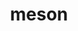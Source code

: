 ---
title: "meson"
layout: cache
categories: [package, develop-2023-10-15]
meta: {"versions": ["1.2.1", "1.2.2"], "compilers": ["apple-clang@=14.0.0", "gcc@=11.1.0", "gcc@=11.3.0", "gcc@=11.4.0", "gcc@=12.1.0", "gcc@=7.3.1", "gcc@=7.5.0", "gcc@=9.4.0", "oneapi@=2023.2.1"], "oss": ["amzn2", "ubuntu18.04", "ubuntu20.04", "ubuntu22.04", "ventura"], "platforms": ["darwin", "linux"], "targets": ["aarch64", "neoverse_n1", "neoverse_v1", "ppc64le", "x86_64_v3"], "stacks": ["aws-isc", "aws-isc-aarch64", "data-vis-sdk", "e4s", "e4s-neoverse_v1", "e4s-oneapi", "e4s-power", "e4s-rocm-external", "gpu-tests", "ml-darwin-aarch64-mps", "ml-linux-x86_64-cpu", "ml-linux-x86_64-cuda", "ml-linux-x86_64-rocm", "radiuss", "root", "tutorial"], "num_specs": 33, "num_specs_by_stack": {"root": 33, "ml-darwin-aarch64-mps": 3, "aws-isc-aarch64": 2, "aws-isc": 1, "radiuss": 1, "e4s-neoverse_v1": 4, "e4s-power": 3, "gpu-tests": 1, "data-vis-sdk": 2, "e4s-rocm-external": 2, "e4s": 5, "e4s-oneapi": 3, "tutorial": 2, "ml-linux-x86_64-rocm": 6, "ml-linux-x86_64-cuda": 5, "ml-linux-x86_64-cpu": 5}}
spec_details: [{"hash": "pvbqicsyvkyhhy4qkazd2c4ql4einhkp", "compiler": "apple-clang@=14.0.0", "versions": ["1.2.2"], "os": "ventura", "platform": "darwin", "target": "aarch64", "variants": ["build_system=python_pip", "patches=0f0b1bd,ae59765"], "stacks": ["root", "ml-darwin-aarch64-mps"], "size": "-", "tarball": "https://binaries.spack.io/develop-2023-10-15/build_cache/darwin-ventura-aarch64/apple-clang-14.0.0/meson-1.2.2/darwin-ventura-aarch64-apple-clang-14.0.0-meson-1.2.2-pvbqicsyvkyhhy4qkazd2c4ql4einhkp.spack"}, {"hash": "h6mkndj53mzvyg2n23ea6athbr63xpne", "compiler": "apple-clang@=14.0.0", "versions": ["1.2.2"], "os": "ventura", "platform": "darwin", "target": "aarch64", "variants": ["build_system=python_pip", "patches=0f0b1bd,ae59765"], "stacks": ["root", "ml-darwin-aarch64-mps"], "size": "-", "tarball": "https://binaries.spack.io/develop-2023-10-15/build_cache/darwin-ventura-aarch64/apple-clang-14.0.0/meson-1.2.2/darwin-ventura-aarch64-apple-clang-14.0.0-meson-1.2.2-h6mkndj53mzvyg2n23ea6athbr63xpne.spack"}, {"hash": "5ilaoajh3p4pxcywkucr7uxdrfnvtfmm", "compiler": "apple-clang@=14.0.0", "versions": ["1.2.2"], "os": "ventura", "platform": "darwin", "target": "aarch64", "variants": ["build_system=python_pip", "patches=0f0b1bd,ae59765"], "stacks": ["root", "ml-darwin-aarch64-mps"], "size": "-", "tarball": "https://binaries.spack.io/develop-2023-10-15/build_cache/darwin-ventura-aarch64/apple-clang-14.0.0/meson-1.2.2/darwin-ventura-aarch64-apple-clang-14.0.0-meson-1.2.2-5ilaoajh3p4pxcywkucr7uxdrfnvtfmm.spack"}, {"hash": "76qmgydybp52wrlxvpi5dvvppyo4yls3", "compiler": "gcc@=7.3.1", "versions": ["1.2.2"], "os": "amzn2", "platform": "linux", "target": "aarch64", "variants": ["build_system=python_pip", "patches=0f0b1bd,ae59765"], "stacks": ["root", "aws-isc-aarch64"], "size": "-", "tarball": "https://binaries.spack.io/develop-2023-10-15/build_cache/linux-amzn2-aarch64/gcc-7.3.1/meson-1.2.2/linux-amzn2-aarch64-gcc-7.3.1-meson-1.2.2-76qmgydybp52wrlxvpi5dvvppyo4yls3.spack"}, {"hash": "kb2lcq34yg6rbtwpr6fbvpmmkswu53yh", "compiler": "gcc@=7.3.1", "versions": ["1.2.2"], "os": "amzn2", "platform": "linux", "target": "neoverse_n1", "variants": ["build_system=python_pip", "patches=0f0b1bd,ae59765"], "stacks": ["root", "aws-isc-aarch64"], "size": "-", "tarball": "https://binaries.spack.io/develop-2023-10-15/build_cache/linux-amzn2-neoverse_n1/gcc-7.3.1/meson-1.2.2/linux-amzn2-neoverse_n1-gcc-7.3.1-meson-1.2.2-kb2lcq34yg6rbtwpr6fbvpmmkswu53yh.spack"}, {"hash": "lbiopnho7xuxrxubupuaglfdb77wyk6w", "compiler": "gcc@=7.3.1", "versions": ["1.2.2"], "os": "amzn2", "platform": "linux", "target": "x86_64_v3", "variants": ["build_system=python_pip", "patches=0f0b1bd,ae59765"], "stacks": ["root", "aws-isc"], "size": "-", "tarball": "https://binaries.spack.io/develop-2023-10-15/build_cache/linux-amzn2-x86_64_v3/gcc-7.3.1/meson-1.2.2/linux-amzn2-x86_64_v3-gcc-7.3.1-meson-1.2.2-lbiopnho7xuxrxubupuaglfdb77wyk6w.spack"}, {"hash": "ujbmw3ulkrbswucqjm4w2vb7xn4w2zvs", "compiler": "gcc@=7.5.0", "versions": ["1.2.2"], "os": "ubuntu18.04", "platform": "linux", "target": "x86_64_v3", "variants": ["build_system=python_pip", "patches=0f0b1bd,ae59765"], "stacks": ["root", "radiuss"], "size": "-", "tarball": "https://binaries.spack.io/develop-2023-10-15/build_cache/linux-ubuntu18.04-x86_64_v3/gcc-7.5.0/meson-1.2.2/linux-ubuntu18.04-x86_64_v3-gcc-7.5.0-meson-1.2.2-ujbmw3ulkrbswucqjm4w2vb7xn4w2zvs.spack"}, {"hash": "stgstfjoncbikxav4l2g2sgnwalu2ovc", "compiler": "gcc@=11.4.0", "versions": ["1.2.2"], "os": "ubuntu20.04", "platform": "linux", "target": "neoverse_v1", "variants": ["build_system=python_pip", "patches=0f0b1bd,ae59765"], "stacks": ["e4s-neoverse_v1", "root"], "size": "-", "tarball": "https://binaries.spack.io/develop-2023-10-15/build_cache/linux-ubuntu20.04-neoverse_v1/gcc-11.4.0/meson-1.2.2/linux-ubuntu20.04-neoverse_v1-gcc-11.4.0-meson-1.2.2-stgstfjoncbikxav4l2g2sgnwalu2ovc.spack"}, {"hash": "qeut5neixxhc5ldgvfzpbku6532dkouu", "compiler": "gcc@=11.4.0", "versions": ["1.2.2"], "os": "ubuntu20.04", "platform": "linux", "target": "neoverse_v1", "variants": ["build_system=python_pip", "patches=0f0b1bd,ae59765"], "stacks": ["e4s-neoverse_v1", "root"], "size": "-", "tarball": "https://binaries.spack.io/develop-2023-10-15/build_cache/linux-ubuntu20.04-neoverse_v1/gcc-11.4.0/meson-1.2.2/linux-ubuntu20.04-neoverse_v1-gcc-11.4.0-meson-1.2.2-qeut5neixxhc5ldgvfzpbku6532dkouu.spack"}, {"hash": "leoano5czfxjduu7velfem5c4cfes7hh", "compiler": "gcc@=11.4.0", "versions": ["1.2.2"], "os": "ubuntu20.04", "platform": "linux", "target": "neoverse_v1", "variants": ["build_system=python_pip", "patches=0f0b1bd,ae59765"], "stacks": ["e4s-neoverse_v1", "root"], "size": "-", "tarball": "https://binaries.spack.io/develop-2023-10-15/build_cache/linux-ubuntu20.04-neoverse_v1/gcc-11.4.0/meson-1.2.2/linux-ubuntu20.04-neoverse_v1-gcc-11.4.0-meson-1.2.2-leoano5czfxjduu7velfem5c4cfes7hh.spack"}, {"hash": "rfp7d27gfb6xz7z7dporeb3wpwxlwljp", "compiler": "gcc@=11.4.0", "versions": ["1.2.2"], "os": "ubuntu20.04", "platform": "linux", "target": "neoverse_v1", "variants": ["build_system=python_pip", "patches=0f0b1bd,ae59765"], "stacks": ["e4s-neoverse_v1", "root"], "size": "-", "tarball": "https://binaries.spack.io/develop-2023-10-15/build_cache/linux-ubuntu20.04-neoverse_v1/gcc-11.4.0/meson-1.2.2/linux-ubuntu20.04-neoverse_v1-gcc-11.4.0-meson-1.2.2-rfp7d27gfb6xz7z7dporeb3wpwxlwljp.spack"}, {"hash": "yiqvcbnhec33xovdrjggx3i6xjmbln7s", "compiler": "gcc@=9.4.0", "versions": ["1.2.2"], "os": "ubuntu20.04", "platform": "linux", "target": "ppc64le", "variants": ["build_system=python_pip", "patches=0f0b1bd,ae59765"], "stacks": ["root", "e4s-power"], "size": "-", "tarball": "https://binaries.spack.io/develop-2023-10-15/build_cache/linux-ubuntu20.04-ppc64le/gcc-9.4.0/meson-1.2.2/linux-ubuntu20.04-ppc64le-gcc-9.4.0-meson-1.2.2-yiqvcbnhec33xovdrjggx3i6xjmbln7s.spack"}, {"hash": "vf5xv3yhjws6nyqrmtumlno7acaddlj4", "compiler": "gcc@=9.4.0", "versions": ["1.2.2"], "os": "ubuntu20.04", "platform": "linux", "target": "ppc64le", "variants": ["build_system=python_pip", "patches=0f0b1bd,ae59765"], "stacks": ["root", "e4s-power"], "size": "-", "tarball": "https://binaries.spack.io/develop-2023-10-15/build_cache/linux-ubuntu20.04-ppc64le/gcc-9.4.0/meson-1.2.2/linux-ubuntu20.04-ppc64le-gcc-9.4.0-meson-1.2.2-vf5xv3yhjws6nyqrmtumlno7acaddlj4.spack"}, {"hash": "oxcnnk6ixsof7eshkiyssgk2sv4ggh4s", "compiler": "gcc@=9.4.0", "versions": ["1.2.2"], "os": "ubuntu20.04", "platform": "linux", "target": "ppc64le", "variants": ["build_system=python_pip", "patches=0f0b1bd,ae59765"], "stacks": ["root", "e4s-power"], "size": "-", "tarball": "https://binaries.spack.io/develop-2023-10-15/build_cache/linux-ubuntu20.04-ppc64le/gcc-9.4.0/meson-1.2.2/linux-ubuntu20.04-ppc64le-gcc-9.4.0-meson-1.2.2-oxcnnk6ixsof7eshkiyssgk2sv4ggh4s.spack"}, {"hash": "htrdeoamoybfqemyishlmmy3tmpppdwg", "compiler": "gcc@=11.1.0", "versions": ["1.2.2"], "os": "ubuntu20.04", "platform": "linux", "target": "x86_64_v3", "variants": ["build_system=python_pip", "patches=0f0b1bd,ae59765"], "stacks": ["root", "gpu-tests"], "size": "-", "tarball": "https://binaries.spack.io/develop-2023-10-15/build_cache/linux-ubuntu20.04-x86_64_v3/gcc-11.1.0/meson-1.2.2/linux-ubuntu20.04-x86_64_v3-gcc-11.1.0-meson-1.2.2-htrdeoamoybfqemyishlmmy3tmpppdwg.spack"}, {"hash": "5yivwf4j4m7mlmem5tohvidgtpjer3hd", "compiler": "gcc@=11.1.0", "versions": ["1.2.2"], "os": "ubuntu20.04", "platform": "linux", "target": "x86_64_v3", "variants": ["build_system=python_pip", "patches=0f0b1bd,ae59765"], "stacks": ["data-vis-sdk", "root"], "size": "-", "tarball": "https://binaries.spack.io/develop-2023-10-15/build_cache/linux-ubuntu20.04-x86_64_v3/gcc-11.1.0/meson-1.2.2/linux-ubuntu20.04-x86_64_v3-gcc-11.1.0-meson-1.2.2-5yivwf4j4m7mlmem5tohvidgtpjer3hd.spack"}, {"hash": "5jeqcfaambqaz7evhponbshml3v4oqdy", "compiler": "gcc@=11.1.0", "versions": ["1.2.2"], "os": "ubuntu20.04", "platform": "linux", "target": "x86_64_v3", "variants": ["build_system=python_pip", "patches=0f0b1bd,ae59765"], "stacks": ["data-vis-sdk", "root"], "size": "-", "tarball": "https://binaries.spack.io/develop-2023-10-15/build_cache/linux-ubuntu20.04-x86_64_v3/gcc-11.1.0/meson-1.2.2/linux-ubuntu20.04-x86_64_v3-gcc-11.1.0-meson-1.2.2-5jeqcfaambqaz7evhponbshml3v4oqdy.spack"}, {"hash": "biyt6vlllmk2bxfysgbutm64liaj3md5", "compiler": "gcc@=11.4.0", "versions": ["1.2.2"], "os": "ubuntu20.04", "platform": "linux", "target": "x86_64_v3", "variants": ["build_system=python_pip", "patches=0f0b1bd,ae59765"], "stacks": ["root", "e4s-rocm-external", "e4s"], "size": "-", "tarball": "https://binaries.spack.io/develop-2023-10-15/build_cache/linux-ubuntu20.04-x86_64_v3/gcc-11.4.0/meson-1.2.2/linux-ubuntu20.04-x86_64_v3-gcc-11.4.0-meson-1.2.2-biyt6vlllmk2bxfysgbutm64liaj3md5.spack"}, {"hash": "txcd4nuoo2ylb4u3cl3nttxachk2cehp", "compiler": "gcc@=11.4.0", "versions": ["1.2.2"], "os": "ubuntu20.04", "platform": "linux", "target": "x86_64_v3", "variants": ["build_system=python_pip", "patches=0f0b1bd,ae59765"], "stacks": ["root", "e4s-rocm-external", "e4s"], "size": "-", "tarball": "https://binaries.spack.io/develop-2023-10-15/build_cache/linux-ubuntu20.04-x86_64_v3/gcc-11.4.0/meson-1.2.2/linux-ubuntu20.04-x86_64_v3-gcc-11.4.0-meson-1.2.2-txcd4nuoo2ylb4u3cl3nttxachk2cehp.spack"}, {"hash": "omns6ompgxnv46yigu35z63yv4sgmodu", "compiler": "gcc@=11.4.0", "versions": ["1.2.2"], "os": "ubuntu20.04", "platform": "linux", "target": "x86_64_v3", "variants": ["build_system=python_pip", "patches=0f0b1bd,ae59765"], "stacks": ["root", "e4s"], "size": "-", "tarball": "https://binaries.spack.io/develop-2023-10-15/build_cache/linux-ubuntu20.04-x86_64_v3/gcc-11.4.0/meson-1.2.2/linux-ubuntu20.04-x86_64_v3-gcc-11.4.0-meson-1.2.2-omns6ompgxnv46yigu35z63yv4sgmodu.spack"}, {"hash": "wa35thy7q2aud3rxrnfem55xrcwtuhab", "compiler": "gcc@=11.4.0", "versions": ["1.2.2"], "os": "ubuntu20.04", "platform": "linux", "target": "x86_64_v3", "variants": ["build_system=python_pip", "patches=0f0b1bd,ae59765"], "stacks": ["root", "e4s"], "size": "-", "tarball": "https://binaries.spack.io/develop-2023-10-15/build_cache/linux-ubuntu20.04-x86_64_v3/gcc-11.4.0/meson-1.2.2/linux-ubuntu20.04-x86_64_v3-gcc-11.4.0-meson-1.2.2-wa35thy7q2aud3rxrnfem55xrcwtuhab.spack"}, {"hash": "mfnk46q3rd3no2wk5g24os63xl7x7irj", "compiler": "gcc@=11.4.0", "versions": ["1.2.2"], "os": "ubuntu20.04", "platform": "linux", "target": "x86_64_v3", "variants": ["build_system=python_pip", "patches=0f0b1bd,ae59765"], "stacks": ["root", "e4s"], "size": "-", "tarball": "https://binaries.spack.io/develop-2023-10-15/build_cache/linux-ubuntu20.04-x86_64_v3/gcc-11.4.0/meson-1.2.2/linux-ubuntu20.04-x86_64_v3-gcc-11.4.0-meson-1.2.2-mfnk46q3rd3no2wk5g24os63xl7x7irj.spack"}, {"hash": "myscgdgttaevybi3abqktxjmrd4xslmo", "compiler": "oneapi@=2023.2.1", "versions": ["1.2.2"], "os": "ubuntu20.04", "platform": "linux", "target": "x86_64_v3", "variants": ["build_system=python_pip", "patches=0f0b1bd,ae59765"], "stacks": ["e4s-oneapi", "root"], "size": "-", "tarball": "https://binaries.spack.io/develop-2023-10-15/build_cache/linux-ubuntu20.04-x86_64_v3/oneapi-2023.2.1/meson-1.2.2/linux-ubuntu20.04-x86_64_v3-oneapi-2023.2.1-meson-1.2.2-myscgdgttaevybi3abqktxjmrd4xslmo.spack"}, {"hash": "gcbrivwedhsvn7jzbae5hyis5xooxc6h", "compiler": "oneapi@=2023.2.1", "versions": ["1.2.2"], "os": "ubuntu20.04", "platform": "linux", "target": "x86_64_v3", "variants": ["build_system=python_pip", "patches=0f0b1bd,ae59765"], "stacks": ["e4s-oneapi", "root"], "size": "-", "tarball": "https://binaries.spack.io/develop-2023-10-15/build_cache/linux-ubuntu20.04-x86_64_v3/oneapi-2023.2.1/meson-1.2.2/linux-ubuntu20.04-x86_64_v3-oneapi-2023.2.1-meson-1.2.2-gcbrivwedhsvn7jzbae5hyis5xooxc6h.spack"}, {"hash": "vvtwjelzai47lg5bzqs7ht7k6ufdfrdv", "compiler": "oneapi@=2023.2.1", "versions": ["1.2.2"], "os": "ubuntu20.04", "platform": "linux", "target": "x86_64_v3", "variants": ["build_system=python_pip", "patches=0f0b1bd,ae59765"], "stacks": ["e4s-oneapi", "root"], "size": "-", "tarball": "https://binaries.spack.io/develop-2023-10-15/build_cache/linux-ubuntu20.04-x86_64_v3/oneapi-2023.2.1/meson-1.2.2/linux-ubuntu20.04-x86_64_v3-oneapi-2023.2.1-meson-1.2.2-vvtwjelzai47lg5bzqs7ht7k6ufdfrdv.spack"}, {"hash": "ymnjni7c5pza3wq63mlxcjuoaeqsfryy", "compiler": "gcc@=11.3.0", "versions": ["1.2.2"], "os": "ubuntu22.04", "platform": "linux", "target": "x86_64_v3", "variants": ["build_system=python_pip", "patches=0f0b1bd,ae59765"], "stacks": ["root", "tutorial"], "size": "-", "tarball": "https://binaries.spack.io/develop-2023-10-15/build_cache/linux-ubuntu22.04-x86_64_v3/gcc-11.3.0/meson-1.2.2/linux-ubuntu22.04-x86_64_v3-gcc-11.3.0-meson-1.2.2-ymnjni7c5pza3wq63mlxcjuoaeqsfryy.spack"}, {"hash": "k3hbye4zvmmsn3x4kleuc3syiibnffq4", "compiler": "gcc@=11.3.0", "versions": ["1.2.1"], "os": "ubuntu22.04", "platform": "linux", "target": "x86_64_v3", "variants": ["build_system=python_pip", "patches=0f0b1bd,ae59765"], "stacks": ["ml-linux-x86_64-rocm", "ml-linux-x86_64-cuda", "root", "ml-linux-x86_64-cpu"], "size": "-", "tarball": "https://binaries.spack.io/develop-2023-10-15/build_cache/linux-ubuntu22.04-x86_64_v3/gcc-11.3.0/meson-1.2.1/linux-ubuntu22.04-x86_64_v3-gcc-11.3.0-meson-1.2.1-k3hbye4zvmmsn3x4kleuc3syiibnffq4.spack"}, {"hash": "pc65cpqtboptg5qwovfn3tcjfpwar5iz", "compiler": "gcc@=11.3.0", "versions": ["1.2.1"], "os": "ubuntu22.04", "platform": "linux", "target": "x86_64_v3", "variants": ["build_system=python_pip", "patches=0f0b1bd,ae59765"], "stacks": ["ml-linux-x86_64-rocm", "ml-linux-x86_64-cuda", "root", "ml-linux-x86_64-cpu"], "size": "-", "tarball": "https://binaries.spack.io/develop-2023-10-15/build_cache/linux-ubuntu22.04-x86_64_v3/gcc-11.3.0/meson-1.2.1/linux-ubuntu22.04-x86_64_v3-gcc-11.3.0-meson-1.2.1-pc65cpqtboptg5qwovfn3tcjfpwar5iz.spack"}, {"hash": "i5pni25fbhjudo2z5fvvum3eflbkf4nn", "compiler": "gcc@=11.3.0", "versions": ["1.2.2"], "os": "ubuntu22.04", "platform": "linux", "target": "x86_64_v3", "variants": ["build_system=python_pip", "patches=0f0b1bd,ae59765"], "stacks": ["ml-linux-x86_64-rocm", "ml-linux-x86_64-cuda", "root", "ml-linux-x86_64-cpu"], "size": "-", "tarball": "https://binaries.spack.io/develop-2023-10-15/build_cache/linux-ubuntu22.04-x86_64_v3/gcc-11.3.0/meson-1.2.2/linux-ubuntu22.04-x86_64_v3-gcc-11.3.0-meson-1.2.2-i5pni25fbhjudo2z5fvvum3eflbkf4nn.spack"}, {"hash": "mibg7xtt4uqt7svblnleetuora7cyfko", "compiler": "gcc@=11.3.0", "versions": ["1.2.2"], "os": "ubuntu22.04", "platform": "linux", "target": "x86_64_v3", "variants": ["build_system=python_pip", "patches=0f0b1bd,ae59765"], "stacks": ["ml-linux-x86_64-rocm", "root"], "size": "-", "tarball": "https://binaries.spack.io/develop-2023-10-15/build_cache/linux-ubuntu22.04-x86_64_v3/gcc-11.3.0/meson-1.2.2/linux-ubuntu22.04-x86_64_v3-gcc-11.3.0-meson-1.2.2-mibg7xtt4uqt7svblnleetuora7cyfko.spack"}, {"hash": "oej53l6q42fyfmmujoslak7ttaawnkwo", "compiler": "gcc@=11.3.0", "versions": ["1.2.2"], "os": "ubuntu22.04", "platform": "linux", "target": "x86_64_v3", "variants": ["build_system=python_pip", "patches=0f0b1bd,ae59765"], "stacks": ["ml-linux-x86_64-rocm", "ml-linux-x86_64-cuda", "root", "ml-linux-x86_64-cpu"], "size": "-", "tarball": "https://binaries.spack.io/develop-2023-10-15/build_cache/linux-ubuntu22.04-x86_64_v3/gcc-11.3.0/meson-1.2.2/linux-ubuntu22.04-x86_64_v3-gcc-11.3.0-meson-1.2.2-oej53l6q42fyfmmujoslak7ttaawnkwo.spack"}, {"hash": "h2s73mti2ss3jt5rv4w2vvij46fflxbx", "compiler": "gcc@=11.3.0", "versions": ["1.2.2"], "os": "ubuntu22.04", "platform": "linux", "target": "x86_64_v3", "variants": ["build_system=python_pip", "patches=0f0b1bd,ae59765"], "stacks": ["ml-linux-x86_64-rocm", "ml-linux-x86_64-cuda", "root", "ml-linux-x86_64-cpu"], "size": "-", "tarball": "https://binaries.spack.io/develop-2023-10-15/build_cache/linux-ubuntu22.04-x86_64_v3/gcc-11.3.0/meson-1.2.2/linux-ubuntu22.04-x86_64_v3-gcc-11.3.0-meson-1.2.2-h2s73mti2ss3jt5rv4w2vvij46fflxbx.spack"}, {"hash": "ef2wqigfccpf7hbtwtkw3fxek6wburfv", "compiler": "gcc@=12.1.0", "versions": ["1.2.2"], "os": "ubuntu22.04", "platform": "linux", "target": "x86_64_v3", "variants": ["build_system=python_pip", "patches=0f0b1bd,ae59765"], "stacks": ["root", "tutorial"], "size": "-", "tarball": "https://binaries.spack.io/develop-2023-10-15/build_cache/linux-ubuntu22.04-x86_64_v3/gcc-12.1.0/meson-1.2.2/linux-ubuntu22.04-x86_64_v3-gcc-12.1.0-meson-1.2.2-ef2wqigfccpf7hbtwtkw3fxek6wburfv.spack"}]
---